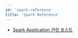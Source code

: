```yaml
---
id: 'spark-reference'
title: 'Spark Reference'
---
```

- [Spark Application 관련 포스트](https://povia.tistory.com/51)